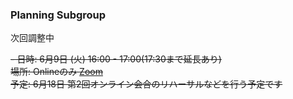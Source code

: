 ### Planning Subgroup

次回調整中  

~~- 日時: 6月9日 (火) 16:00 - 17:00(17:30まで延長あり)  
  場所: Onlineのみ [Zoom]()  
  予定: 6月18日 第2回オンライン会合のリハーサルなどを行う予定です~~
